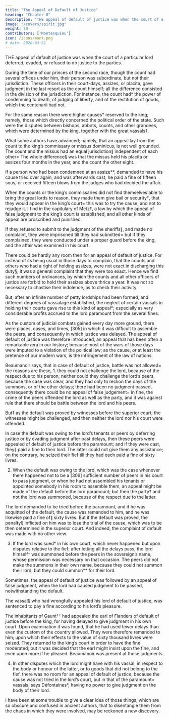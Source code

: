 ```yaml
---
title: "The Appeal of Default of Justice"
heading: "Chapter 8"
description: "THE appeal of default of justice was when the court of a particular lord deferred, evaded, or refused to do justice to the parties"
image: "/covers/spirit.jpg"
weight: 70
contributors: ['Montesquieu']
icon: /icons/mont.png
# date: 2020-03-31
---
```




THE appeal of default of justice was when the court of a particular lord deferred, evaded, or refused to do justice to the parties.

During the time of our princes of the second race, though the count had several offices under him, their  person was subordinate, but not their jurisdiction. These officers in their court-days, assizes, or placita, gave judgment in the last resort as the count himself; all the difference consisted in the division of the jurisdiction. For instance, the count had* the power of condemning to death, of judging of liberty, and of the restitution of goods, which the centenarii had not.

For the same reason there were higher causes† reserved to the king; namely, those which directly concerned the political order of the state. Such were the disputes between bishops, abbots, counts, and other grandees, which were determined by the king, together with the great vassals‡.

What some authors have advanced; namely, that an appeal lay from the count to the king’s commissary or missus dominicus, is not well grounded. The count and the missus had an equal jurisdiction∥ independent of each other=  The whole difference§ was that the missus held his placita or assizes four months in the year, and the count the other eight.

If a person who had been condemned at an assize**, demanded to have his cause tried over again, and was afterwards cast, he paid a fine of fifteen sous, or received fifteen blows from the judges who had decided the affair.

When the counts or the king’s commissaries did not find themselves able to bring the great lords to reason, they made them give bail or security†, that they would appear in the king’s court=  this was to try the cause, and not to rejudge it. I find in the capitulary of Metz‡, a law by which the appeal of false judgment to the king’s court is established, and all other kinds of appeal are proscribed and punished.

If they refused to submit to the judgment of the sheriffs∥, and made no complaint, they were imprisoned till they had submitted=  but if they complained, they were conducted under a proper guard before the king, and the affair was examined in his court.

There could be hardly any room then for an appeal of default of justice. For instead of its being usual in those days to complain, that the counts and others who had a right of holding assizes, were not exact in discharging this duty§; it was a general complaint that they were too exact. Hence we find such numbers of ordinances, by which the counts and all other officers of justice are forbid to hold their assizes above thrice a year. It was not so necessary to chastise their indolence, as to check their activity.

But, after an infinite number of petty lordships had been formed, and different degrees of vassalage established, the neglect of certain vassals in holding their courts gave rise to this kind of appeal*; especially as very considerable profits accrued to the lord paramount from the several fines.

As the custom of judicial combats gained every day more ground, there were places, cases, and times, [305] in which it was difficult to assemble the peers, and consequently in which justice was delayed. The appeal of default of justice was therefore introduced, an appeal that has been often a remarkable æra in our history; because most of the wars of those days were imputed to a violation of the political law; as the cause, or at least the pretence of our modern wars, is the infringement of the law of nations.

Beaumanoir says, that in case of default of justice, battle was not allowed=  the reasons are these, 1. they could not challenge the lord, because of the respect due to his person; neither could they challenge the lord’s peers, because the case was clear, and they had only to reckon the days of the summons, or of the other delays; there had been no judgment passed, consequently there could be no appeal of false judgement=  in fine, the crime of the peers offended the lord as well as the party, and it was against rule that there should be battle between the lord and his peers.

But‡ as the default was proved by witnesses before the superior court; the witnesses might be challenged, and then neither the lord nor his court were offended.

In case the default was owing to the lord’s tenants or peers by deferring justice or by evading judgment after past delays, then these peers were appealed of default of justice before the paramount; and if they were cast, they∥ paid a fine to their lord. The latter could not give them any assistance; on the contrary, he seized their fief till they had each paid a fine of sixty livres.

2. When the default was owing to the lord, which was the case whenever there happened not to be a [306] sufficient number of peers in his court to pass judgment, or when he had not assembled his tenants or appointed somebody in his room to assemble them, an appeal might be made of the default before the lord paramount; but then the party‡ and not the lord was summoned, because of the respect due to the latter.

The lord demanded to be tried before the paramount, and if he was acquitted of the default, the cause was remanded to him, and he was likewise paid a fine of∥ sixty livres. But if the default was proved, the penalty§ inflicted on him was to lose the trial of the cause, which was to be then determined in the superior court. And indeed, the complaint of default was made with no other view.

3. If the lord was sued* in his own court, which never happened but upon disputes relative to the fief; after letting all the delays pass, the lord himself† was summoned before the peers in the sovereign’s name, whose permission was necessary on that occasion. The peers did not make the summons in their own name, because they could not summon their lord, but they could summon** for their lord.

Sometimes, the appeal of default of justice was followed by an appeal of false judgment, when the lord had caused judgment to be passed, notwithstanding the default.

The vassal§ who had wrongfully appealed his lord of default of justice, was sentenced to pay a fine according to his lord’s pleasure.

The inhabitants of Gaunt†† had appealed the earl of Flanders of default of justice before the king, for having delayed to give judgment in his own court. Upon examination it was found, that he had used fewer delays than even the custom of the country allowed. They were therefore remanded to him; upon which their effects to the value of sixty thousand livres were seized. They returned to the king’s court in order to have the fine moderated; but it was decided that the earl might insist upon the fine, and even upon more if he pleased. Beaumanoir was present at those judgments.

4. In other disputes which the lord might have with his vassal, in respect to the body or honour of the latter, or to goods that did not belong to the fief, there was no room for an appeal of default of justice; because the cause was not tried in the lord’s court, but in that of the paramount=  vassals, says Défontaines*, having no power to give judgment on the body of their lord.

I have been at some trouble to give a clear idea of those things, which are so obscure and confused in ancient authors, that to disentangle them from the chaos in which they were involved, may be reckoned a new discovery.
